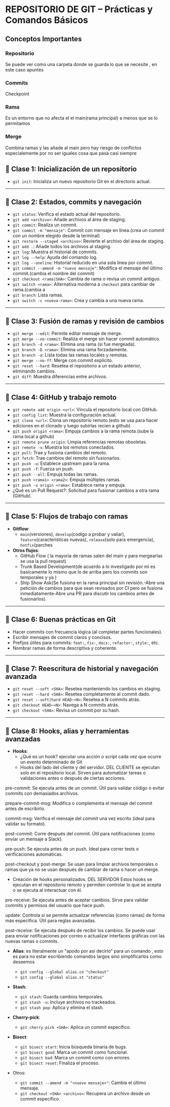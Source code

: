 # REPOSITORIO DE GIT – Prácticas y Comandos Básicos
## Conceptos Importantes
### Repositorio
Se puede ver como una carpeta donde se guarda lo que se necesite , en este caso apuntes
### Commits
Checkpoint
### Rama
Es un entorno que no afecta el el main(rama principal) a menos que se lo permitamos 
### Merge
Combina ramas y las añade al main pero hay riesgo de conflictos especialemente por no ser iguales cosa que pasa casi siempre 

## 📘 Clase 1: Inicialización de un repositorio

- `git init`: Inicializa un nuevo repositorio Git en el directorio actual.

---

## 📘 Clase 2: Estados, commits y navegación

- `git status`: Verifica el estado actual del repositorio.
- `git add <archivo>`: Añade archivos al área de staging.
- `git commit`: Realiza un commit.
- `git commit -m "mensaje"`: Commit con mensaje en línea.(crea un commit con un nombre elegido desde la terminal)
- `git restore --staged <archivo>`: Revierte el archivo del área de staging.
- `git add .`: Añade todos los archivos al staging.
- `git log`: Muestra el historial de commits.
- `git log --help`: Ayuda del comando log.
- `git log --oneline`: Historial reducido en una sola línea por commit.
- `git commit --amend -m "nuevo mensaje"`: Modifica el mensaje del último commit.(cambia el nombre del commit)
- `git checkout <rama|SHA>`: Cambia de rama o revisa un commit antiguo.
- `git switch <rama>`: Alternativa moderna a `checkout` para cambiar de rama.(cambia a
- `git branch`: Lista ramas.
- `git switch -c <nueva-rama>`: Crea y cambia a una nueva rama.
---

## 📘 Clase 3: Fusión de ramas y revisión de cambios

- `git merge --edit`: Permite editar mensaje de merge.
- `git merge --no-commit`: Realiza el merge sin hacer commit automático.
- `git branch -d <rama>`: Elimina una rama (si fue mergeada).
- `git branch -D <rama>`: Elimina una rama forzadamente.
- `git branch -a`: Lista todas las ramas locales y remotas.
- `git merge --no-ff`: Merge con commit explícito.
- `git reset --hard`: Resetea el repositorio a un estado anterior, eliminando cambios.
- `git diff`: Muestra diferencias entre archivos.

---
## 📘 Clase 4: GitHub y trabajo remoto

- `git remote add origin <url>`: Vincula el repositorio local con GitHub.
- `git config list`: Muestra la configuración actual.
- `git clone <url>`: Clona un repositorio remoto.(esto se usa para hacer ediciones en el clonado y luego subirlas recien a github)
- `git push origin <rama>`: Empuja cambios a la rama remota.(sube la rama local a github)
- `git remote prune origin`: Limpia referencias remotas obsoletas.
- `git remote -v`: Muestra los remotos conectados.
- `git pull`: Trae y fusiona cambios del remoto.
- `git fetch`: Trae cambios del remoto sin fusionarlos.
- `git push -u`: Establece upstream para la rama.
- `git push -f`: Fuerza un push.
- `git push --all`: Empuja todas las ramas.
- `git push <rama1> <rama2>`: Empuja múltiples ramas.
- `git push -u origin <rama>`: Establece rama y empuja.
- ¿Qué es un Pull Request?: Solicitud para fusionar cambios a otra rama (GitHub).

---
## 📘 Clase 5: Flujos de trabajo con ramas

- **Gitflow**:
  - `main`(versiones), `develop`(codigo a probar y valiar), `feature`(caracteristicas nuevas), `release`(solo para emergencia), `hotfix`(parches
- **Otros flujos**:
  - GitHub Flow ( la mayoria de ramas salen del main y para mergearlas se usa la pull request)
  - Trunk Based Development(de acuerdo a lo investigado por mi es basicamente lo mismo que lo de arriba pero los commits son temporales y ya )
  - Ship Show Ask(Se fusiona en la rama principal sin revisión.-Abre una petición de cambios para que sean revisados por CI pero se fusiona inmediatamente-Abre una PR para discutir los cambios antes de fusionarlos).

---

## 📘 Clase 6: Buenas prácticas en Git

- Hacer commits con frecuencia lógica (al completar partes funcionales).
- Escribir mensajes de commit claros y concisos.
- Prefijos útiles para commits: `feat:`, `fix:`, `docs:`, `refactor:`, `style:`, etc.
- Nombrar ramas de forma descriptiva y coherente.
---

## 📘 Clase 7: Reescritura de historial y navegación avanzada

- `git reset --soft <SHA>`: Resetea manteniendo los cambios en staging.
- `git reset --hard <SHA>`: Resetea completamente al commit dado.
- `git reset --soft|hard HEAD~<N>`: Resetea a N commits atrás.
- `git checkout HEAD~<N>`: Navega a N commits atrás.
- `git checkout <SHA>`: Revisa un commit por su hash.

---

## 📘 Clase 8: Hooks, alias y herramientas avanzadas

- **Hooks**:
  - ¿Qué es un hook?
    ejecutar una acción o script cada vez que ocurre un evento determinado de Git
  - Hooks del lado del cliente y del servidor.
    DEL CLIENTE
    se ejecutan solo en el repositorio local. Sirven para automatizar tareas o validaciones antes o después de ciertas acciones.

pre-commit: Se ejecuta antes de un commit. Útil para validar código o evitar commits con demasiados archivos.

prepare-commit-msg: Modifica o complementa el mensaje del commit antes de escribirlo.

commit-msg: Verifica el mensaje del commit una vez escrito (ideal para validar su formato).

post-commit: Corre después del commit. Útil para notificaciones (como enviar un mensaje a Slack).

pre-push: Se ejecuta antes de un push. Ideal para correr tests o verificaciones automáticas.

post-checkout y post-merge: Se usan para limpiar archivos temporales o ramas que ya no se usan después de cambiar de rama o hacer un merge.
  - Creación de hooks personalizados.
    DEL SERVIDOR
    Estos hooks se ejecutan en el repositorio remoto y permiten controlar lo que se acepta o se ejecuta al interactuar con él.

pre-receive: Se ejecuta antes de aceptar cambios. Sirve para validar commits y permisos del usuario que hace push.

update: Controla si se permite actualizar referencias (como ramas) de forma más específica. Útil para reglas avanzadas.

post-receive: Se ejecuta después de recibir los cambios. Se puede usar para enviar notificaciones por correo o actualizar interfaces gráficas con las nuevas ramas o commits.



- **Alias**:
es literalmente un "apodo por asi decirlo" para un comando , esto es para no estar escribiendo comandos largos sino simplificarlos como deseemos
  - `git config --global alias.co "checkout"`
  - `git config --global alias.st "status"`

- **Stash**:
  - `git stash`: Guarda cambios temporales.
  - `git stash -u`: Incluye archivos no trackeados.
  - `git stash pop`: Aplica y elimina el stash.

- **Cherry-pick**:
  - `git cherry-pick <SHA>`: Aplica un commit específico.

- **Bisect**:
  - `git bisect start`: Inicia búsqueda binaria de bugs.
  - `git bisect good`: Marca un commit como funcional.
  - `git bisect bad`: Marca un commit como con errores.
  - `git bisect reset`: Finaliza el proceso.

- Otros:
  - `git commit --amend -m "<nuevo mensaje>"`: Cambia el último mensaje.
  - `git checkout <SHA> <archivo>`: Recupera un archivo desde un commit específico.

